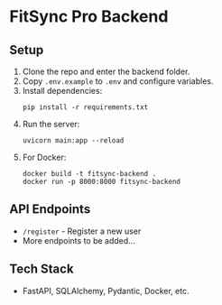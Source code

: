 # FitSync Pro Backend

## Setup

1. Clone the repo and enter the backend folder.
2. Copy `.env.example` to `.env` and configure variables.
3. Install dependencies:
   ```
   pip install -r requirements.txt
   ```
4. Run the server:
   ```
   uvicorn main:app --reload
   ```
5. For Docker:
   ```
   docker build -t fitsync-backend .
   docker run -p 8000:8000 fitsync-backend
   ```

## API Endpoints

- `/register` - Register a new user
- More endpoints to be added...

## Tech Stack

- FastAPI, SQLAlchemy, Pydantic, Docker, etc.
